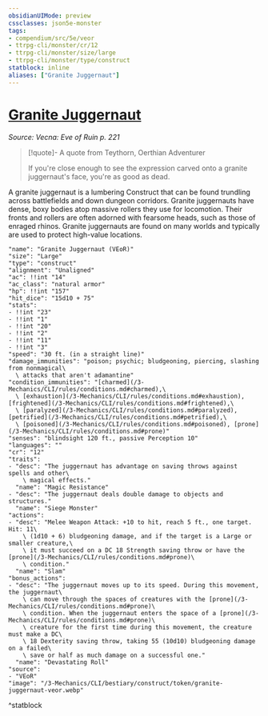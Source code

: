 ```yaml
---
obsidianUIMode: preview
cssclasses: json5e-monster
tags:
- compendium/src/5e/veor
- ttrpg-cli/monster/cr/12
- ttrpg-cli/monster/size/large
- ttrpg-cli/monster/type/construct
statblock: inline
aliases: ["Granite Juggernaut"]
---
```

# [Granite Juggernaut](3-Mechanics\CLI\bestiary\construct/granite-juggernaut-veor.md)
*Source: Vecna: Eve of Ruin p. 221*  

> [!quote]- A quote from Teythorn, Oerthian Adventurer  
> 
> If you're close enough to see the expression carved onto a granite juggernaut's face, you're as good as dead.

A granite juggernaut is a lumbering Construct that can be found trundling across battlefields and down dungeon corridors. Granite juggernauts have dense, boxy bodies atop massive rollers they use for locomotion. Their fronts and rollers are often adorned with fearsome heads, such as those of enraged rhinos. Granite juggernauts are found on many worlds and typically are used to protect high-value locations.

```statblock
"name": "Granite Juggernaut (VEoR)"
"size": "Large"
"type": "construct"
"alignment": "Unaligned"
"ac": !!int "14"
"ac_class": "natural armor"
"hp": !!int "157"
"hit_dice": "15d10 + 75"
"stats":
- !!int "23"
- !!int "1"
- !!int "20"
- !!int "2"
- !!int "11"
- !!int "3"
"speed": "30 ft. (in a straight line)"
"damage_immunities": "poison; psychic; bludgeoning, piercing, slashing from nonmagical\
  \ attacks that aren't adamantine"
"condition_immunities": "[charmed](/3-Mechanics/CLI/rules/conditions.md#charmed),\
  \ [exhaustion](/3-Mechanics/CLI/rules/conditions.md#exhaustion), [frightened](/3-Mechanics/CLI/rules/conditions.md#frightened),\
  \ [paralyzed](/3-Mechanics/CLI/rules/conditions.md#paralyzed), [petrified](/3-Mechanics/CLI/rules/conditions.md#petrified),\
  \ [poisoned](/3-Mechanics/CLI/rules/conditions.md#poisoned), [prone](/3-Mechanics/CLI/rules/conditions.md#prone)"
"senses": "blindsight 120 ft., passive Perception 10"
"languages": ""
"cr": "12"
"traits":
- "desc": "The juggernaut has advantage on saving throws against spells and other\
    \ magical effects."
  "name": "Magic Resistance"
- "desc": "The juggernaut deals double damage to objects and structures."
  "name": "Siege Monster"
"actions":
- "desc": "Melee Weapon Attack: +10 to hit, reach 5 ft., one target. Hit: 11\
    \ (1d10 + 6) bludgeoning damage, and if the target is a Large or smaller creature,\
    \ it must succeed on a DC 18 Strength saving throw or have the [prone](/3-Mechanics/CLI/rules/conditions.md#prone)\
    \ condition."
  "name": "Slam"
"bonus_actions":
- "desc": "The juggernaut moves up to its speed. During this movement, the juggernaut\
    \ can move through the spaces of creatures with the [prone](/3-Mechanics/CLI/rules/conditions.md#prone)\
    \ condition. When the juggernaut enters the space of a [prone](/3-Mechanics/CLI/rules/conditions.md#prone)\
    \ creature for the first time during this movement, the creature must make a DC\
    \ 18 Dexterity saving throw, taking 55 (10d10) bludgeoning damage on a failed\
    \ save or half as much damage on a successful one."
  "name": "Devastating Roll"
"source":
- "VEoR"
"image": "/3-Mechanics/CLI/bestiary/construct/token/granite-juggernaut-veor.webp"
```
^statblock